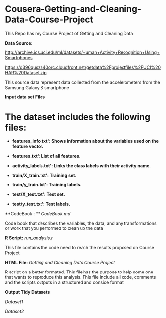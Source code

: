 # Cousera-Getting-and-Cleaning-Data-Course-Project
This  Repo has my Course Project  of Getting and  Cleaning Data

**Data Source:**

http://archive.ics.uci.edu/ml/datasets/Human+Activity+Recognition+Using+Smartphones

https://d396qusza40orc.cloudfront.net/getdata%2Fprojectfiles%2FUCI%20HAR%20Dataset.zip

This source data represent data collected from the accelerometers from the Samsung Galaxy S smartphone

**Input data set Files**

The dataset includes the following files:
=========================================

* **features_info.txt': Shows information about the variables used on the feature vector.**

* **features.txt': List of all features.**

* **activity_labels.txt': Links the class labels with their activity name**.

* **train/X_train.txt': Training set.**

* **train/y_train.txt': Training labels.**

* **test/X_test.txt': Test set.**

* **test/y_test.txt': Test labels.**


**CodeBook : **  _*CodeBook.md*_

Code book that describes the variables, the data, and any transformations or work that you performed to clean up the data

**R Script:** _*run_analysis.r*_

This file contains the code need to reach the results proposed on Course Project

**HTML File:** _*Getting and Cleaning Data Course Project*_

R script on a better formated. This file has the purpose to help some one that wants to reproduce this analysis.
This file include all code, comments and the scripts outputs in a structured and consice format.

**Output Tidy Datasets**

_*Dataset1*_ 


_*Dataset2*_


